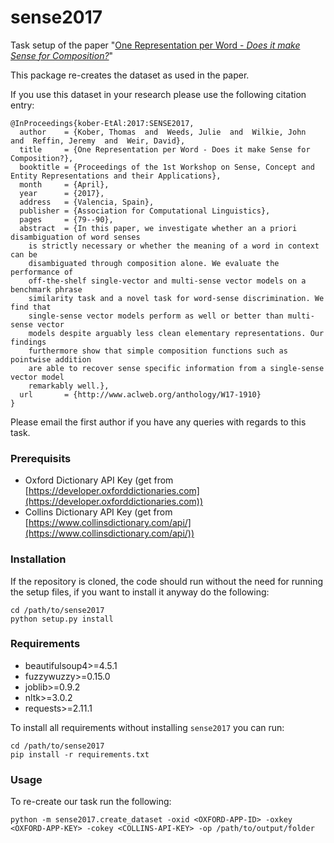 # sense2017
Task setup of the paper "[One Representation per Word - _Does it make Sense for Composition?_](http://www.aclweb.org/anthology/W17-1910)"

This package re-creates the dataset as used in the paper.

If you use this dataset in your research please use the following citation entry:

```
@InProceedings{kober-EtAl:2017:SENSE2017,
  author    = {Kober, Thomas  and  Weeds, Julie  and  Wilkie, John  and  Reffin, Jeremy  and  Weir, David},
  title     = {One Representation per Word - Does it make Sense for Composition?},
  booktitle = {Proceedings of the 1st Workshop on Sense, Concept and Entity Representations and their Applications},
  month     = {April},
  year      = {2017},
  address   = {Valencia, Spain},
  publisher = {Association for Computational Linguistics},
  pages     = {79--90},
  abstract  = {In this paper, we investigate whether an a priori disambiguation of word senses
	is strictly necessary or whether the meaning of a word in context can be
	disambiguated through composition alone. We evaluate the performance of
	off-the-shelf single-vector and multi-sense vector models on a benchmark phrase
	similarity task and a novel task for word-sense discrimination. We find that
	single-sense vector models perform as well or better than multi-sense vector
	models despite arguably less clean elementary representations. Our findings
	furthermore show that simple composition functions such as pointwise addition
	are able to recover sense specific information from a single-sense vector model
	remarkably well.},
  url       = {http://www.aclweb.org/anthology/W17-1910}
}
```

Please email the first author if you have any queries with regards to this task.

### Prerequisits

* Oxford Dictionary API Key (get from [https://developer.oxforddictionaries.com](https://developer.oxforddictionaries.com))
* Collins Dictionary API Key (get from [https://www.collinsdictionary.com/api/](https://www.collinsdictionary.com/api/))

### Installation

If the repository is cloned, the code should run without the need for running the setup files, if you want to install it anyway do the following:

	cd /path/to/sense2017
	python setup.py install
	
### Requirements

* beautifulsoup4>=4.5.1
* fuzzywuzzy>=0.15.0
* joblib>=0.9.2
* nltk>=3.0.2
* requests>=2.11.1

To install all requirements without installing `sense2017` you can run:

	cd /path/to/sense2017
	pip install -r requirements.txt

### Usage

To re-create our task run the following:

	python -m sense2017.create_dataset -oxid <OXFORD-APP-ID> -oxkey <OXFORD-APP-KEY> -cokey <COLLINS-API-KEY> -op /path/to/output/folder

